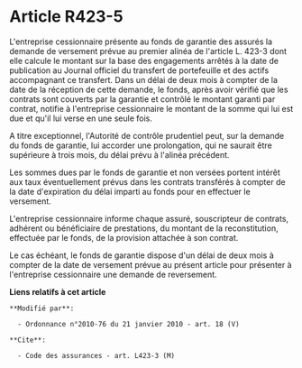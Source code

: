 # Article R423-5

L'entreprise cessionnaire présente au fonds de garantie des assurés la demande de versement prévue au premier alinéa de
l'article L. 423-3 dont elle calcule le montant sur la base des engagements arrêtés à la date de publication au Journal
officiel du transfert de portefeuille et des actifs accompagnant ce transfert. Dans un délai de deux mois à compter de la
date de la réception de cette demande, le fonds, après avoir vérifié que les contrats sont couverts par la garantie et
contrôlé le montant garanti par contrat, notifie à l'entreprise cessionnaire le montant de la somme qui lui est due et qu'il
lui verse en une seule fois.

A titre exceptionnel, l'Autorité de contrôle prudentiel peut, sur la demande du fonds de garantie, lui accorder une
prolongation, qui ne saurait être supérieure à trois mois, du délai prévu à l'alinéa précédent.

Les sommes dues par le fonds de garantie et non versées portent intérêt aux taux éventuellement prévus dans les contrats
transférés à compter de la date d'expiration du délai imparti au fonds pour en effectuer le versement.

L'entreprise cessionnaire informe chaque assuré, souscripteur de contrats, adhérent ou bénéficiaire de prestations, du
montant de la reconstitution, effectuée par le fonds, de la provision attachée à son contrat.

Le cas échéant, le fonds de garantie dispose d'un délai de deux mois à compter de la date de versement prévue au présent
article pour présenter à l'entreprise cessionnaire une demande de reversement.

**Liens relatifs à cet article**

	**Modifié par**:

	  - Ordonnance n°2010-76 du 21 janvier 2010 - art. 18 (V)

	**Cite**:

	  - Code des assurances - art. L423-3 (M)
